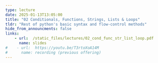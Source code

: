 ```yaml
---
type: lecture
date: 2025-01-13T13:05:00
title: "02 Conditionals, Functions, Strings, Lists & Loops"
tldr: "Rest of python's basic syntax and flow-control methods"
hide_from_announcments: false
links: 
    - url:  /static_files/lectures/02_cond_func_str_list_loop.pdf
      name: slides
#    - url:  https://youtu.be/T3rtoXoA14M
#      name: recording (previous offering)
---
```

